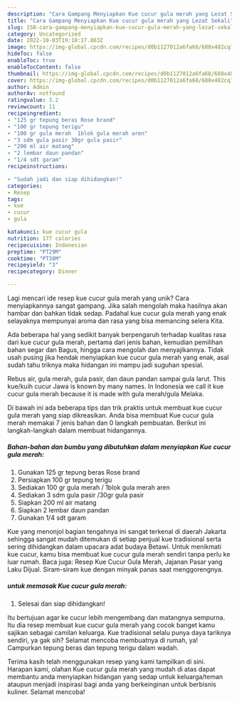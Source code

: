 ```yaml
---
description: "Cara Gampang Menyiapkan Kue cucur gula merah yang Lezat Sekali"
title: "Cara Gampang Menyiapkan Kue cucur gula merah yang Lezat Sekali"
slug: 158-cara-gampang-menyiapkan-kue-cucur-gula-merah-yang-lezat-sekali
category: Uncategorized
date: 2022-10-03T19:18:17.863Z
image: https://img-global.cpcdn.com/recipes/d0b1127012a6fa68/680x482cq70/kue-cucur-gula-merah-foto-resep-utama.jpg
hideToc: false
enableToc: true
enableTocContent: false
thumbnail: https://img-global.cpcdn.com/recipes/d0b1127012a6fa68/680x482cq70/kue-cucur-gula-merah-foto-resep-utama.jpg
cover: https://img-global.cpcdn.com/recipes/d0b1127012a6fa68/680x482cq70/kue-cucur-gula-merah-foto-resep-utama.jpg
author: Admin
authorAv: notfound
ratingvalue: 3.2
reviewcount: 11
recipeingredient:
- "125 gr tepung beras Rose brand"
- "100 gr tepung terigu"
- "100 gr gula merah  1blok gula merah aren"
- "3 sdm gula pasir 30gr gula pasir"
- "200 ml air matang"
- "2 lembar daun pandan"
- "1/4 sdt garam"
recipeinstructions:

- "Sudah jadi dan siap dihidangkan!"
categories:
- Resep
tags:
- kue
- cucur
- gula

katakunci: kue cucur gula 
nutrition: 177 calories
recipecuisine: Indonesian
preptime: "PT29M"
cooktime: "PT38M"
recipeyield: "3"
recipecategory: Dinner

---
```





Lagi mencari ide resep kue cucur gula merah yang unik? Cara menyiapkannya sangat gampang. Jika salah mengolah maka hasilnya akan hambar dan bahkan tidak sedap. Padahal kue cucur gula merah yang enak selayaknya mempunyai aroma dan rasa yang bisa memancing selera Kita.





Ada beberapa hal yang sedikit banyak berpengaruh terhadap kualitas rasa dari kue cucur gula merah, pertama dari jenis bahan, kemudian pemilihan bahan segar dan Bagus, hingga cara mengolah dan menyajikannya. Tidak usah pusing jika hendak menyiapkan kue cucur gula merah yang enak,      asal sudah tahu triknya maka hidangan ini mampu jadi suguhan spesial.














Rebus air, gula merah, gula pasir, dan daun pandan sampai gula larut. This kue/kuih cucur Jawa is known by many names. In Indonesia we call it kue cucur gula merah because it is made with gula merah/gula Melaka.






Di bawah ini ada beberapa tips dan trik praktis untuk membuat kue cucur gula merah yang siap dikreasikan. Anda bisa membuat Kue cucur gula merah memakai 7 jenis bahan dan 0 langkah pembuatan. Berikut ini langkah-langkah dalam membuat hidangannya.

<!--inarticleads1-->

##### Bahan-bahan dan bumbu yang dibutuhkan dalam menyiapkan Kue cucur gula merah:

1. Gunakan 125 gr tepung beras Rose brand
1. Persiapkan 100 gr tepung terigu
1. Sediakan 100 gr gula merah / 1blok gula merah aren
1. Sediakan 3 sdm gula pasir /30gr gula pasir
1. Siapkan 200 ml air matang
1. Siapkan 2 lembar daun pandan
1. Gunakan 1/4 sdt garam


Kue yang menonjol bagian tengahnya ini sangat terkenal di daerah Jakarta sehingga sangat mudah ditemukan di setiap penjual kue tradisional serta sering dihidangkan dalam upacara adat budaya Betawi. Untuk menikmati kue cucur, kamu bisa membuat kue cucur gula merah sendiri tanpa perlu ke luar rumah. Baca juga: Resep Kue Cucur Gula Merah, Jajanan Pasar yang Laku Dijual. Siram-siram kue dengan minyak panas saat menggorengnya. 

<!--inarticleads2-->

#####  untuk memasak Kue cucur gula merah:


1. Selesai dan siap dihidangkan!

Itu bertujuan agar ke cucur lebih mengembang dan matangnya sempurna. Itu dia resep membuat kue cucur gula merah yang cocok banget kamu sajikan sebagai camilan keluarga. Kue tradisional selalu punya daya tariknya sendiri, ya gak sih? Selamat mencoba membuatnya di rumah, ya! Campurkan tepung beras dan tepung terigu dalam wadah. 

Terima kasih telah menggunakan resep yang kami tampilkan di sini. Harapan kami, olahan Kue cucur gula merah yang mudah di atas dapat membantu anda menyiapkan hidangan yang sedap untuk keluarga/teman ataupun menjadi inspirasi bagi anda yang berkeinginan untuk berbisnis kuliner. Selamat mencoba!
